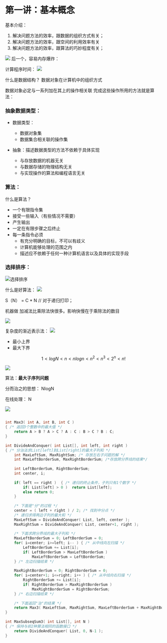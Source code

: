 
# 第一讲：基本概念

基本介绍：

1. 解决问题方法的效率，跟数据的组织方式有关；
2. 解决问题方法的效率，跟空间的利用效率有关
3. 解决问题方法的效率，跟算法的巧妙程度有关；


![](img/1/1-2020-07-20-14-38-30.png)
后一个，容易内存爆炸：



计算程序时间：
![](img/1/1-2020-07-20-14-52-58.png)

什么是数据结构？
数据对象在计算机中的组织方式

数据对象必定与一系列加在其上的操作相关联
完成这些操作所用的方法就是算法：


### 抽象数据类型：

- 数据类型：
  - 数据对象集
  - 数据集合相关联的操作集

- 抽象：描述数据类型的方法不依赖于具体实现
  - 与存放数据的机器无关
  - 与数据存储的物理结构无关
  - 与实现操作的算法和编程语言无关


### 算法： 
什么是算法？

- 一个有限指令集
- 接受一些输入（有些情况不需要）
- 产生输出
- 一定在有限步骤之后终止
- 每一条指令必须
  - 有充分明确的目标，不可以有歧义
  - 计算机能够处理的范围之内
  - 描述应不依赖于任何一种计算机语言以及具体的实现手段

### 选择排序：
![选择排序](img/1/1-2020-07-20-15-13-51.png)

什么是好算法：
![](img/1/1-2020-07-20-15-15-08.png)

S（N） = C * N  // 对于递归打印；

机器做 加减法比乘除法快很多。影响快慢在于乘除法的数目

![](img/1/1-2020-07-20-15-20-39.png)

复杂度的渐近表示法：
![](img/1/1-2020-07-20-15-23-21.png)
- 最小上界
- 最大下界

$$ 1<logN<n<nlogn<n^2<n^3<2^n<n!$$

![](img/1/1-2020-07-20-15-29-08.png)

算法：**最大子序列问题**

分而治之的思想： NlogN

在线处理： N

![](img/1/1-2020-07-20-16-36-50.png)

```c++

int Max3( int A, int B, int C )
{ /* 返回3个整数中的最大值 */
    return A > B ? A > C ? A : C : B > C ? B : C;
}
 
int DivideAndConquer( int List[], int left, int right )
{ /* 分治法求List[left]到List[right]的最大子列和 */
    int MaxLeftSum, MaxRightSum; /* 存放左右子问题的解 */
    int MaxLeftBorderSum, MaxRightBorderSum; /*存放跨分界线的结果*/
 
    int LeftBorderSum, RightBorderSum;
    int center, i;
 
    if( left == right )  { /* 递归的终止条件，子列只有1个数字 */
        if( List[left] > 0 )  return List[left];
        else return 0;
    }
 
    /* 下面是"分"的过程 */
    center = ( left + right ) / 2; /* 找到中分点 */
    /* 递归求得两边子列的最大和 */
    MaxLeftSum = DivideAndConquer( List, left, center );
    MaxRightSum = DivideAndConquer( List, center+1, right );
 
    /* 下面求跨分界线的最大子列和 */
    MaxLeftBorderSum = 0; LeftBorderSum = 0;
    for( i=center; i>=left; i-- ) { /* 从中线向左扫描 */
        LeftBorderSum += List[i];
        if( LeftBorderSum > MaxLeftBorderSum )
            MaxLeftBorderSum = LeftBorderSum;
    } /* 左边扫描结束 */
 
    MaxRightBorderSum = 0; RightBorderSum = 0;
    for( i=center+1; i<=right; i++ ) { /* 从中线向右扫描 */
        RightBorderSum += List[i];
        if( RightBorderSum > MaxRightBorderSum )
            MaxRightBorderSum = RightBorderSum;
    } /* 右边扫描结束 */
 
    /* 下面返回"治"的结果 */
    return Max3( MaxLeftSum, MaxRightSum, MaxLeftBorderSum + MaxRightBorderSum );
}
 
int MaxSubseqSum3( int List[], int N )
{ /* 保持与前2种算法相同的函数接口 */
    return DivideAndConquer( List, 0, N-1 );
}
```